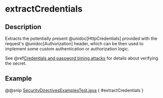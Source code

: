 # extractCredentials

## Description

Extracts the potentially present @unidoc[HttpCredentials] provided with the request's @unidoc[Authorization] header,
which can be then used to implement some custom authentication or authorization logic.

See @ref[Credentials and password timing attacks](index.md#credentials-and-timing-attacks-java) for details about verifying the secret.

## Example

@@snip [SecurityDirectivesExamplesTest.java]($test$/java/docs/http/javadsl/server/directives/SecurityDirectivesExamplesTest.java) { #extractCredentials }